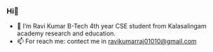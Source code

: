 ### Hi👋

- 🌱 I’m Ravi Kumar B-Tech 4th year CSE student from Kalasalingam academy research and education.
- 📫 For reach me: contect me in ravikumarraj01010@gmail.com
